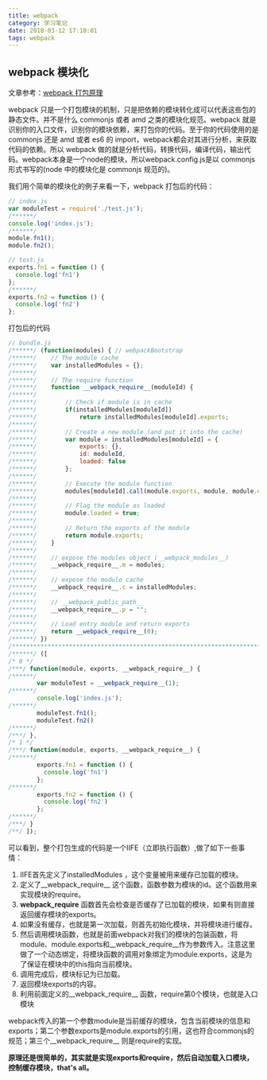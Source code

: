 ```yaml
---
title: webpack
category: 学习笔记
date: 2018-03-12 17:10:01
tags: webpack
---
```


## webpack 模块化

文章参考：[webpack 打包原理](https://www.jianshu.com/p/e24ed38d89fd)

webpack 只是一个打包模块的机制，只是把依赖的模块转化成可以代表这些包的静态文件。并不是什么 commonjs 或者 amd 之类的模块化规范。webpack 就是识别你的入口文件，识别你的模块依赖，来打包你的代码。至于你的代码使用的是 commonjs 还是 amd 或者 es6 的 import，webpack都会对其进行分析，来获取代码的依赖。所以 webpack 做的就是分析代码，转换代码，编译代码，输出代码。webpack本身是一个node的模块，所以webpack.config.js是以 commonjs 形式书写的(node 中的模块化是 commonjs 规范的)。

我们用个简单的模块化的例子来看一下，webpack 打包后的代码：

```js
// index.js
var moduleTest = require('./test.js');
/******/
console.log('index.js');
/******/
module.fn1();
module.fn2();
```

```js
// test.js
exports.fn1 = function () {
  console.log('fn1')
};
/******/
exports.fn2 = function () {
  console.log('fn2')
};
```

打包后的代码
```js
// bundle.js
/******/ (function(modules) { // webpackBootstrap
/******/    // The module cache
/******/    var installedModules = {};
/******/
/******/    // The require function
/******/    function __webpack_require__(moduleId) {
/******/
/******/        // Check if module is in cache
/******/        if(installedModules[moduleId])
/******/            return installedModules[moduleId].exports;
/******/
/******/        // Create a new module (and put it into the cache)
/******/        var module = installedModules[moduleId] = {
/******/            exports: {},
/******/            id: moduleId,
/******/            loaded: false
/******/        };
/******/
/******/        // Execute the module function
/******/        modules[moduleId].call(module.exports, module, module.exports, __webpack_require__);
/******/
/******/        // Flag the module as loaded
/******/        module.loaded = true;
/******/
/******/        // Return the exports of the module
/******/        return module.exports;
/******/    }
/******/
/******/    // expose the modules object (__webpack_modules__)
/******/    __webpack_require__.m = modules;
/******/
/******/    // expose the module cache
/******/    __webpack_require__.c = installedModules;
/******/
/******/    // __webpack_public_path__
/******/    __webpack_require__.p = "";
/******/
/******/    // Load entry module and return exports
/******/    return __webpack_require__(0);
/******/ })
/************************************************************************/
/******/ ([
/* 0 */
/***/ function(module, exports, __webpack_require__) {
/******/
        var moduleTest = __webpack_require__(1);
/******/
        console.log('index.js');
/******/
        moduleTest.fn1();
        moduleTest.fn2()
/******/
/***/ },
/* 1 */
/***/ function(module, exports, __webpack_require__) {
/******/
        exports.fn1 = function () {
          console.log('fn1')
        };
/******/
        exports.fn2 = function () {
          console.log('fn2')
        };
/******/
/***/ }
/**/ ]);
```

可以看到，整个打包生成的代码是一个IIFE（立即执行函数）,做了如下一些事情：
1. IIFE首先定义了installedModules ，这个变量被用来缓存已加载的模块。
2. 定义了__webpack_require__ 这个函数，函数参数为模块的id。这个函数用来实现模块的require。
3. __webpack_require__ 函数首先会检查是否缓存了已加载的模块，如果有则直接返回缓存模块的exports。
4. 如果没有缓存，也就是第一次加载，则首先初始化模块，并将模块进行缓存。
5. 然后调用模块函数，也就是前面webpack对我们的模块的包装函数，将module、module.exports和__webpack_require__作为参数传入。注意这里做了一个动态绑定，将模块函数的调用对象绑定为module.exports，这是为了保证在模块中的this指向当前模块。
6. 调用完成后，模块标记为已加载。
7. 返回模块exports的内容。
8. 利用前面定义的__webpack_require__ 函数，require第0个模块，也就是入口模块

webpack传入的第一个参数module是当前缓存的模块，包含当前模块的信息和exports；第二个参数exports是module.exports的引用，这也符合commonjs的规范；第三个__webpack_require__ 则是require的实现。

**原理还是很简单的，其实就是实现exports和require，然后自动加载入口模块，控制缓存模块，that's all。**
